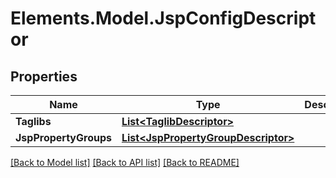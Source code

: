 # Elements.Model.JspConfigDescriptor

## Properties

Name | Type | Description | Notes
------------ | ------------- | ------------- | -------------
**Taglibs** | [**List&lt;TaglibDescriptor&gt;**](TaglibDescriptor.md) |  | [optional] 
**JspPropertyGroups** | [**List&lt;JspPropertyGroupDescriptor&gt;**](JspPropertyGroupDescriptor.md) |  | [optional] 

[[Back to Model list]](../README.md#documentation-for-models) [[Back to API list]](../README.md#documentation-for-api-endpoints) [[Back to README]](../README.md)

